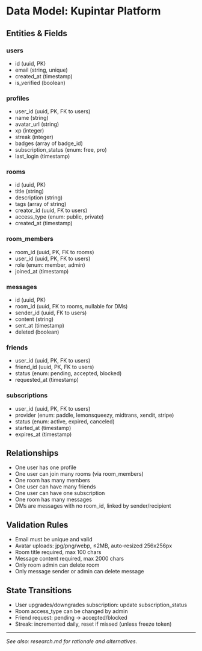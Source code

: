 # Data Model: Kupintar Platform

## Entities & Fields

### users

- id (uuid, PK)
- email (string, unique)
- created_at (timestamp)
- is_verified (boolean)

### profiles

- user_id (uuid, PK, FK to users)
- name (string)
- avatar_url (string)
- xp (integer)
- streak (integer)
- badges (array of badge_id)
- subscription_status (enum: free, pro)
- last_login (timestamp)

### rooms

- id (uuid, PK)
- title (string)
- description (string)
- tags (array of string)
- creator_id (uuid, FK to users)
- access_type (enum: public, private)
- created_at (timestamp)

### room_members

- room_id (uuid, PK, FK to rooms)
- user_id (uuid, PK, FK to users)
- role (enum: member, admin)
- joined_at (timestamp)

### messages

- id (uuid, PK)
- room_id (uuid, FK to rooms, nullable for DMs)
- sender_id (uuid, FK to users)
- content (string)
- sent_at (timestamp)
- deleted (boolean)

### friends

- user_id (uuid, PK, FK to users)
- friend_id (uuid, PK, FK to users)
- status (enum: pending, accepted, blocked)
- requested_at (timestamp)

### subscriptions

- user_id (uuid, PK, FK to users)
- provider (enum: paddle, lemonsqueezy, midtrans, xendit, stripe)
- status (enum: active, expired, canceled)
- started_at (timestamp)
- expires_at (timestamp)

## Relationships

- One user has one profile
- One user can join many rooms (via room_members)
- One room has many members
- One user can have many friends
- One user can have one subscription
- One room has many messages
- DMs are messages with no room_id, linked by sender/recipient

## Validation Rules

- Email must be unique and valid
- Avatar uploads: jpg/png/webp, ≤2MB, auto-resized 256x256px
- Room title required, max 100 chars
- Message content required, max 2000 chars
- Only room admin can delete room
- Only message sender or admin can delete message

## State Transitions

- User upgrades/downgrades subscription: update subscription_status
- Room access_type can be changed by admin
- Friend request: pending → accepted/blocked
- Streak: incremented daily, reset if missed (unless freeze token)

---

_See also: research.md for rationale and alternatives._
